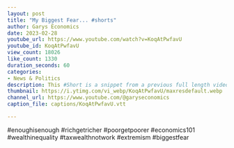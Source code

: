 ```yaml
---
layout: post
title: "My Biggest Fear... #shorts"
author: Garys Economics
date: 2023-02-28
youtube_url: https://www.youtube.com/watch?v=KoqAtPwfavU
youtube_id: KoqAtPwfavU
view_count: 18026
like_count: 1330
duration_seconds: 60
categories:
- News & Politics
description: This #Short is a snippet from a previous full length video "Rishi Sunak's Nonsense "Pledge"" https://youtu.be/aCpv9u0SsGI
thumbnail: https://i.ytimg.com/vi_webp/KoqAtPwfavU/maxresdefault.webp
channel_url: https://www.youtube.com/@garyseconomics
caption_file: captions/KoqAtPwfavU.vtt

---
```


#enoughisenough #richgetricher #poorgetpoorer #economics101 #wealthinequality #taxwealthnotwork #extremism #biggestfear
